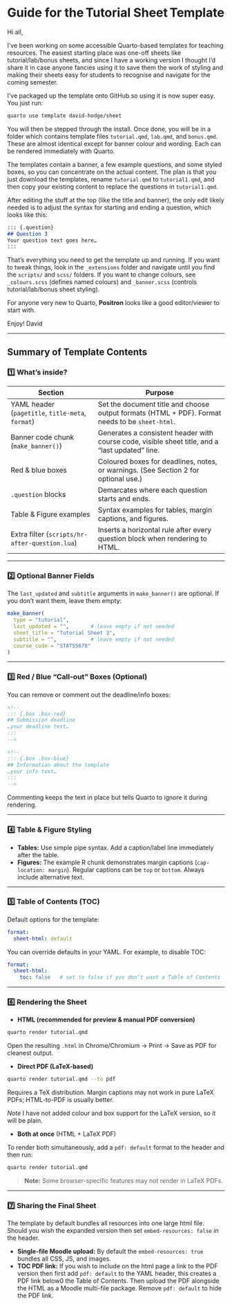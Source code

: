 # Guide for the Tutorial Sheet Template

Hi all,

I’ve been working on some accessible Quarto-based templates for teaching resources. The easiest starting place was one-off sheets like tutorial/lab/bonus sheets, and since I have a working version I thought I’d share it in case anyone fancies using it to save them the work of styling and making their sheets easy for students to recognise and navigate for the coming semester.

I’ve packaged up the template onto GitHub so using it is now super easy. You just run:

```bash
quarto use template david-hodge/sheet
```

You will then be stepped through the install. Once done, you will be in a folder which contains template files `tutorial.qmd`, `lab.qmd`, and `bonus.qmd`. These are almost identical except for banner colour and wording. Each can be rendered immediately with Quarto.

The templates contain a banner, a few example questions, and some styled boxes, so you can concentrate on the actual content. The plan is that you just download the templates, rename `tutorial.qmd` to `tutorial1.qmd`, and then copy your existing content to replace the questions in `tutorial1.qmd`.

After editing the stuff at the top (like the title and banner), the only edit likely needed is to adjust the syntax for starting and ending a question, which looks like this:

```markdown
::: {.question}
## Question 3
Your question text goes here…
:::
```

That’s everything you need to get the template up and running. If you want to tweak things, look in the `_extensions` folder and navigate until you find the `scripts/` and `scss/` folders. If you want to change colours, see `_colours.scss` (defines named colours) and `_banner.scss` (controls tutorial/lab/bonus sheet styling).

For anyone very new to Quarto, **Positron** looks like a good editor/viewer to start with.

Enjoy!
David

---

## Summary of Template Contents

### 1️⃣ What’s inside?

| Section | Purpose |
|---------|---------|
| YAML header (`pagetitle`, `title-meta`, `format`) | Set the document title and choose output formats (HTML + PDF). Format needs to be `sheet-html`. |
| Banner code chunk (`make_banner()`) | Generates a consistent header with course code, visible sheet title, and a “last updated” line. |
| Red & blue boxes | Coloured boxes for deadlines, notes, or warnings. (See Section 2 for optional use.) |
| `.question` blocks | Demarcates where each question starts and ends. |
| Table & Figure examples | Syntax examples for tables, margin captions, and figures. |
| Extra filter (`scripts/hr-after-question.lua`) | Inserts a horizontal rule after every question block when rendering to HTML. |

---

### 2️⃣ Optional Banner Fields

The `last_updated` and `subtitle` arguments in `make_banner()` are optional. If you don’t want them, leave them empty:

```r
make_banner(
  type = "tutorial",
  last_updated = "",       # leave empty if not needed
  sheet_title = "Tutorial Sheet 3",
  subtitle = "",           # leave empty if not needed
  course_code = "STATS5678"
)
```

---

### 3️⃣ Red / Blue “Call-out” Boxes (Optional)

You can remove or comment out the deadline/info boxes:

```html
<!--
::: {.box .box-red}
## Submission deadline
…your deadline text…
:::
-->

<!--
::: {.box .box-blue}
## Information about the template
…your info text…
:::
-->
```

Commenting keeps the text in place but tells Quarto to ignore it during rendering.

---

### 4️⃣ Table & Figure Styling

- **Tables:** Use simple pipe syntax. Add a caption/label line immediately after the table.  
- **Figures:** The example R chunk demonstrates margin captions (`cap-location: margin`). Regular captions can be `top` or `bottom`. Always include alternative text.

---

### 5️⃣ Table of Contents (TOC)

Default options for the template:

```yaml
format:
  sheet-html: default
```

You can override defaults in your YAML. For example, to disable TOC:

```yaml
format:
  sheet-html:
    toc: false   # set to false if you don’t want a Table of Contents
```

---

### 6️⃣ Rendering the Sheet

- **HTML (recommended for preview & manual PDF conversion)**

```bash
quarto render tutorial.qmd
```

Open the resulting `.html` in Chrome/Chromium → Print → Save as PDF for cleanest output.

- **Direct PDF (LaTeX-based)**

```bash
quarto render tutorial.qmd --to pdf
```

Requires a TeX distribution. Margin captions may not work in pure LaTeX PDFs; HTML-to-PDF is usually better.

*Note* I have not added colour and box support for the LaTeX version, so it will be plain.

- **Both at once** (HTML + LaTeX PDF)

To render both simultaneously, add a `pdf: default` format to the header and then run:

```bash
quarto render tutorial.qmd
```

> **Note:** Some browser-specific features may not render in LaTeX PDFs.

---

### 7️⃣ Sharing the Final Sheet

The template by default bundles all resources into one large html file. Should you wish the expanded version then set `embed-resources: false` in the header.

- **Single-file Moodle upload:** By default the `embed-resources: true` bundles all CSS, JS, and images.  
- **TOC PDF link:** If you wish to include on the html page a link to the PDF version then first add `pdf: default` to the YAML header, this creates a PDF link below0 the Table of Contents. Then upload the PDF alongside the HTML as a Moodle multi-file package. Remove `pdf: default` to hide the PDF link.

